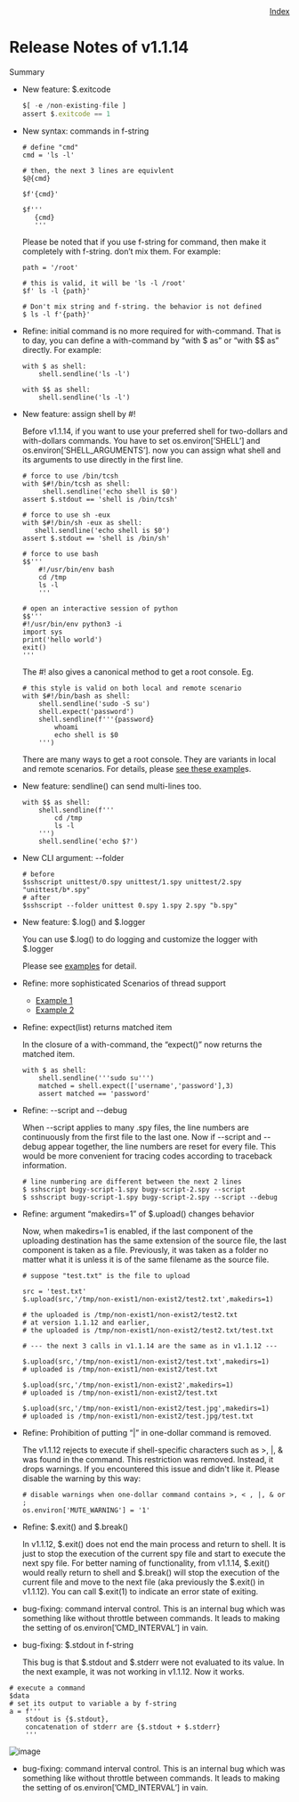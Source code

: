 <div style="text-align:right"><a href="./index">Index</a></div>

# Release Notes of v1.1.14

Summary

- New feature: $.exitcode
    
    ```jsx
    $[ -e /non-existing-file ]
    assert $.exitcode == 1
    ```
    
- New syntax:  commands in f-string
    
    ```
    # define "cmd"
    cmd = 'ls -l'
    
    # then, the next 3 lines are equivlent
    $@{cmd}
    
    $f'{cmd}'
    
    $f'''
       {cmd}
       '''
    ```
    
    Please be noted that if you use f-string for command, then make it completely with f-string. don’t mix them. For example:
    
    ```
    path = '/root'
    
    # this is valid, it will be 'ls -l /root'
    $f' ls -l {path}'
    
    # Don't mix string and f-string. the behavior is not defined
    $ ls -l f'{path}'
    ```
    
- Refine: initial command is no more required for with-command. That is to day, you can define a with-command by “with $ as” or “with $$ as” directly. For example:
    
    ```
    with $ as shell:
        shell.sendline('ls -l')
    
    with $$ as shell:
        shell.sendline('ls -l')
    ```
    
- New feature: assign shell by #!
    
    Before v1.1.14,  if you want to use your preferred shell for two-dollars and with-dollars commands. You have to set os.environ[’SHELL’] and os.environ[’SHELL_ARGUMENTS’].  now you can assign what shell and its arguments to use directly in the first line.
    
    ```
    # force to use /bin/tcsh
    with $#!/bin/tcsh as shell:
         shell.sendline('echo shell is $0')
    assert $.stdout == 'shell is /bin/tcsh'
    
    # force to use sh -eux
    with $#!/bin/sh -eux as shell:
       shell.sendline('echo shell is $0')
    assert $.stdout == 'shell is /bin/sh'
    
    # force to use bash
    $$'''
    	#!/usr/bin/env bash
    	cd /tmp
    	ls -l
    	'''
    
    # open an interactive session of python
    $$'''
    #!/usr/bin/env python3 -i
    import sys
    print('hello world')
    exit()
    '''
    ```
    
    The #! also gives a canonical method to get a root console. Eg.
    
    ```
    # this style is valid on both local and remote scenario
    with $#!/bin/bash as shell:
        shell.sendline('sudo -S su')
        shell.expect('password')
        shell.sendline(f'''{password}
            whoami
            echo shell is $0
        ''')
    ```
    
    There are many ways to get a root console. They are variants in local and remote scenarios. For details, please [see these example](https://iapyeh.github.io/sshscript/examples/root-console)s.
    
- New feature: sendline() can send multi-lines too.
    
    ```
    with $$ as shell:
        shell.sendline(f'''
            cd /tmp
            ls -l
        ''')
        shell.sendline('echo $?')
    ```
    
- New CLI argument: \-\-folder
    
    ```
    # before
    $sshscript unittest/0.spy unittest/1.spy unittest/2.spy  "unittest/b*.spy"
    # after
    $sshscript --folder unittest 0.spy 1.spy 2.spy "b.spy"
    ```
    
- New feature: $.log() and $.logger
    
    You can use $.log() to do logging and customize the logger with $.logger
    
    Please see [examples](https://iapyeh.github.io/sshscript/examples/) for detail.
    
- Refine: more sophisticated Scenarios of thread support
    - [Example 1](https://iapyeh.github.io/sshscript/examples/ex-threads-userlist)
    - [Example 2](https://iapyeh.github.io/sshscript/examples/ex-threads-userlist2)
- Refine: expect(list) returns matched item
    
    In the closure of a with-command, the “expect()” now returns the matched item.
    
    ```
    with $ as shell:
        shell.sendline('''sudo su''')
        matched = shell.expect(['username','password'],3)
        assert matched == 'password'
    ```
    

- Refine: \-\-script and  \-\-debug
    
    When \-\-script applies to many .spy files, the line numbers are continuously from the first file to the last one. Now if \-\-script and \-\-debug appear together, the line numbers are reset for every file. This would be more convenient for tracing codes according to traceback information.
    
    ```
    # line numbering are different between the next 2 lines
    $ sshscript bugy-script-1.spy bugy-script-2.spy --script
    $ sshscript bugy-script-1.spy bugy-script-2.spy --script --debug
    ```
    
- Refine: argument “makedirs=1” of $.upload() changes behavior
    
    Now, when makedirs=1 is enabled, if the last component of the uploading destination has the same extension of the source file, the last component is taken as a file. Previously, it was taken as a folder no matter what it is unless it is of the same filename as the source file.
    
    ```
    # suppose "test.txt" is the file to upload
    
    src = 'test.txt'
    $.upload(src,'/tmp/non-exist1/non-exist2/test2.txt',makedirs=1)
    
    # the uploaded is /tmp/non-exist1/non-exist2/test2.txt
    # at version 1.1.12 and earlier, 
    # the uploaded is /tmp/non-exist1/non-exist2/test2.txt/test.txt
    
    # --- the next 3 calls in v1.1.14 are the same as in v1.1.12 ---
    
    $.upload(src,'/tmp/non-exist1/non-exist2/test.txt',makedirs=1)
    # uploaded is /tmp/non-exist1/non-exist2/test.txt
    
    $.upload(src,'/tmp/non-exist1/non-exist2',makedirs=1)
    # uploaded is /tmp/non-exist1/non-exist2/test.txt
    
    $.upload(src,'/tmp/non-exist1/non-exist2/test.jpg',makedirs=1)
    # uploaded is /tmp/non-exist1/non-exist2/test.jpg/test.txt
    
    ```
    
- Refine: Prohibition of putting “|” in one-dollar command is removed.
    
    The v1.1.12 rejects to execute if shell-specific characters such as >, |, & was found in the command. This restriction was removed. Instead, it drops warnings. If you encountered this issue and didn't like it. Please disable the warning by this way:
    
    ```
    # disable warnings when one-dollar command contains >, < , |, & or ;
    os.environ['MUTE_WARNING'] = '1'
    ```
    
- Refine: $.exit() and $.break()
    
    In v1.1.12, $.exit() does not end the main process and return to shell. It is just to stop the execution of the current spy file and start to execute the next spy file. For better naming of functionality, from v1.1.14, $.exit() would really return to shell and $.break() will stop the execution of the current file and move to the next file (aka previously the $.exit() in v1.1.12). You can call $.exit(1) to indicate an error state of exiting.
    
- bug-fixing: command interval control. This is an internal bug which was something like without throttle between commands. It leads to making the setting of os.environ[’CMD_INTERVAL’] in vain.
- bug-fixing: $.stdout in f-string
    
    This bug is that $.stdout and $.stderr were not evaluated to its value. In the next example, it was not working in v1.1.12. Now it works.
    

```
# execute a command
$data
# set its output to variable a by f-string
a = f'''
    stdout is {$.stdout}, 
    concatenation of stderr are {$.stdout + $.stderr}
    '''
```

![image](https://user-images.githubusercontent.com/4695577/186346811-f44a3059-952b-4db1-8954-25e5fb3a6215.png)

- bug-fixing: command interval control. This is an internal bug which was something like without throttle between commands. It leads to making the setting of os.environ[’CMD_INTERVAL’] in vain.
